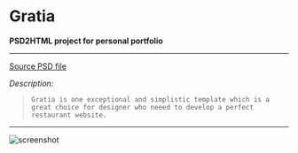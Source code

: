 # Gratia
**PSD2HTML  project for personal portfolio**


----------


[Source PSD file](https://symu.co/freebies/templates-4/gratia-psd-template/)



*Description:*

>     Gratia is one exceptional and simplistic template which is a great choice for designer who neeed to develop a perfect restaurant website.



----------
![screenshot](https://cloud.githubusercontent.com/assets/5090667/20549779/10ef4bce-b138-11e6-954f-b36389a3da53.png)

